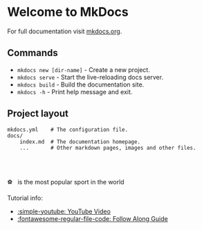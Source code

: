 # Welcome to MkDocs

For full documentation visit [mkdocs.org](https://www.mkdocs.org).

## Commands

-   `mkdocs new [dir-name]` - Create a new project.
-   `mkdocs serve` - Start the live-reloading docs server.
-   `mkdocs build` - Build the documentation site.
-   `mkdocs -h` - Print help message and exit.

## Project layout

    mkdocs.yml    # The configuration file.
    docs/
        index.md  # The documentation homepage.
        ...       # Other markdown pages, images and other files.

<br><br>

:soccer: &nbsp; is the most popular sport in the world

Tutorial info:

-   [:simple-youtube: YouTube Video](https://youtu.be/xlABhbnNrfI?si=Ds8qU2qb5i7UlZjK)
-   [:fontawesome-regular-file-code: Follow Along Guide](https://jameswillett.dev/getting-started-with-material-for-mkdocs/)
